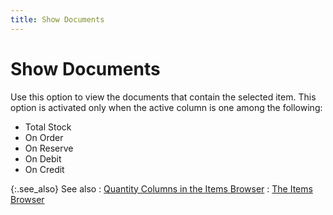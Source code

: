 ```yaml
---
title: Show Documents
---
```


# Show Documents


Use this option to view the documents that contain the selected item. This option is activated only when the active column is one among the following:

- Total Stock
- On Order
- On Reserve
- On Debit
- On Credit



{:.see_also}
See also
: [Quantity Columns in the Items Browser]({{site.mi_baseurl}}/misc/quantity_columns_in_the_items_browser.html)
: [The Items Browser]({{site.mi_baseurl}}/the-items-browser/the_items_explorer.html)
